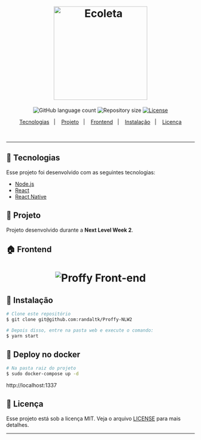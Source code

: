 <h1 align="center">
  <img alt="Ecoleta" title="#delicinha" src=".github/logo.png" width="250px" />
</h1>

<p align="center">
  <img alt="GitHub language count" src="https://img.shields.io/github/languages/count/maykon-oliveira/nlw-2">

  <img alt="Repository size" src="https://img.shields.io/github/repo-size/maykon-oliveira/nlw-2">

  <a href="https://github.com/maykon-oliveira/nlw-2/blob/master/LICENSE.md">
    <img alt="License" src="https://img.shields.io/badge/license-MIT-brightgreen">
  <a>
</p>

<p align="center">
  <a href="#rocket-tecnologias">Tecnologias</a>&nbsp;&nbsp;&nbsp;|&nbsp;&nbsp;&nbsp;
  <a href="#-projeto">Projeto</a>&nbsp;&nbsp;&nbsp;|&nbsp;&nbsp;&nbsp;
  <a href="#-frontend">Frontend</a>&nbsp;&nbsp;&nbsp;|&nbsp;&nbsp;&nbsp;
  <a href="#-instalação">Instalação</a>&nbsp;&nbsp;&nbsp;|&nbsp;&nbsp;&nbsp;
  <a href="#memo-licença">Licença</a>
</p>

<br>

---

## :hammer: Tecnologias

Esse projeto foi desenvolvido com as seguintes tecnologias:

- [Node.js](https://nodejs.org/en/)
- [React](https://reactjs.org)
- [React Native](https://facebook.github.io/react-native/)

## :memo: Projeto

Projeto desenvolvido durante a <strong>Next Level Week 2</strong>.

## :house: Frontend

<h1 align="center">
    <img alt="Proffy Front-end" src=".github/web.gif" />
</h1>

<!-- ## :iphone: Mobile

<h1 align="center">
    <img alt="Proffy Mobile" src=".github/mobile.gif" />
</h1> -->

## :wrench: Instalação

```bash
# Clone este repositório
$ git clone git@github.com:randaltk/Proffy-NLW2

# Depois disso, entre na pasta web e execute o comando:
$ yarn start
```

## 🐳 Deploy no docker

```bash
# Na pasta raiz do projeto
$ sudo docker-compose up -d
```

http://localhost:1337

## :scroll: Licença

Esse projeto está sob a licença MIT. Veja o arquivo [LICENSE](LICENSE.md) para mais detalhes.

---
